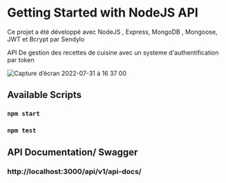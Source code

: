 # Getting Started with NodeJS API

Ce projet a été développé avec NodeJS , Express, MongoDB , Mongoose, JWT et Bcrypt par Sendylo

API De gestion des recettes de cuisine avec un systeme d'authentification par token 

![Capture d’écran 2022-07-31 à 16 37 00](https://user-images.githubusercontent.com/55185570/182034021-fe81242c-9c4d-416b-9fa0-440b01ac6c8b.png)


## Available Scripts


### `npm start`


### `npm test`

## API Documentation/ Swagger

### http://localhost:3000/api/v1/api-docs/
